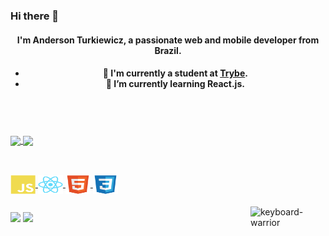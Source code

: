 ### Hi there 👋

<header>
  <h4>I'm Anderson Turkiewicz, a passionate web and mobile developer from Brazil.<h4>
  <ul>
    <li>🔭 I'm currently a student at <a href="https://www.betrybe.com/" target="_blank">Trybe</a>.</li>
    <li>🌱 I’m currently learning React.js.</li>
  </ul>
</header>
<br>
<main>
  <a href="https://github.com/andersontrkz/">
    <img align="center" height="180em" src="https://github-readme-stats.vercel.app/api?username=andersontrkz&hide=stars,issues&count_private=true&show_icons=true&theme=vision-friendly-dark" />
    <img align="center" height="180em" src="https://github-readme-stats.vercel.app/api/top-langs/?username=andersontrkz&layout=compact&theme=vision-friendly-dark" />
  </a>
</main>

  ##
  
<footer>
  <div style="display: inline_block"><br>
    <a href="https://github.com/andersontrkz/">
      <link rel="stylesheet" href="https://cdn.jsdelivr.net/gh/devicons/devicon@v2.11.0/devicon.min.css">
      <img align="center" alt="js" height="30" width="40" src="https://raw.githubusercontent.com/devicons/devicon/master/icons/javascript/javascript-plain.svg">
      <img align="center" alt="react" height="30" width="40" src="https://raw.githubusercontent.com/devicons/devicon/master/icons/react/react-original.svg">
      <img align="center" alt="html" height="30" width="40" src="https://raw.githubusercontent.com/devicons/devicon/master/icons/html5/html5-original.svg">
      <img align="center" alt="css" height="30" width="40" src="https://raw.githubusercontent.com/devicons/devicon/master/icons/css3/css3-original.svg">
      <img width="120em" align="right" alt="keyboard-warrior" src="https://i.imgur.com/t51HrPx.gif" style="vertical-align:middle;margin:50px 0px">
    </a>
  </div>

  ##
  
  <div>
    <a href = "mailto: trkz.anderson@gmail.com"><img src="https://img.shields.io/badge/-Gmail-%23EA4335?style=for-the-badge&logo=gmail&logoColor=white" target="_blank"></a>
    <a href="hhttps://www.linkedin.com/in/anderson-trkz/" target="_blank"><img src="https://img.shields.io/badge/-LinkedIn-%230077B5?style=for-the-badge&logo=linkedin&logoColor=white" target="_blank"></a>
  </div>
</footer>
